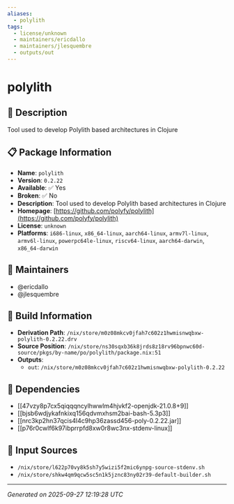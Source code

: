 ```yaml
---
aliases:
  - polylith
tags:
  - license/unknown
  - maintainers/ericdallo
  - maintainers/jlesquembre
  - outputs/out
---
```


# polylith

## 📝 Description

Tool used to develop Polylith based architectures in Clojure

## 📋 Package Information

- **Name**: `polylith`
- **Version**: `0.2.22`
- **Available**: ✅ Yes
- **Broken**: ✅ No
- **Description**: Tool used to develop Polylith based architectures in Clojure
- **Homepage**: [https://github.com/polyfy/polylith](https://github.com/polyfy/polylith)
- **License**: `unknown`
- **Platforms**: `i686-linux`, `x86_64-linux`, `aarch64-linux`, `armv7l-linux`, `armv6l-linux`, `powerpc64le-linux`, `riscv64-linux`, `aarch64-darwin`, `x86_64-darwin`
## 👥 Maintainers

- @ericdallo
- @jlesquembre


## 🔧 Build Information

- **Derivation Path**: `/nix/store/m0z08mkcv0jfah7c602z1hwmisnwqbxw-polylith-0.2.22.drv`
- **Source Position**: `/nix/store/ns30sqxb36k8jrds8z18rv96bpnwc60d-source/pkgs/by-name/po/polylith/package.nix:51`
- **Outputs**:
  - `out`:  `/nix/store/m0z08mkcv0jfah7c602z1hwmisnwqbxw-polylith-0.2.22`

## 🔗 Dependencies

- [[47vzy8p7cx5qiqqqncylhwwlm4hjvkf2-openjdk-21.0.8+9]]
- [[bjsb6wdjykafnkixq156qdvmxhsm2bai-bash-5.3p3]]
- [[nrc3kp2hn37qcis4l4c9hp36zassd456-poly-0.2.22.jar]]
- [[p76r0cwlf6k97ibprrpfd8xw0r8wc3nx-stdenv-linux]]

## 📁 Input Sources

- `/nix/store/l622p70vy8k5sh7y5wizi5f2mic6ynpg-source-stdenv.sh`
- `/nix/store/shkw4qm9qcw5sc5n1k5jznc83ny02r39-default-builder.sh`

---
*Generated on 2025-09-27 12:19:28 UTC*
